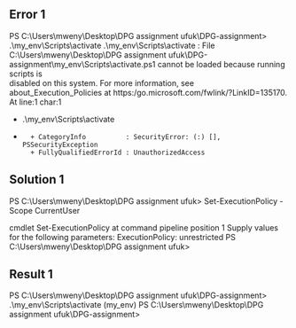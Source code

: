 ## Error 1
PS C:\Users\mweny\Desktop\DPG assignment ufuk\DPG-assignment> .\my_env\Scripts\activate
.\my_env\Scripts\activate : File C:\Users\mweny\Desktop\DPG assignment ufuk\DPG-assignment\my_env\Scripts\activate.ps1 cannot be loaded because running scripts is    
disabled on this system. For more information, see about_Execution_Policies at https:/go.microsoft.com/fwlink/?LinkID=135170.
At line:1 char:1
+ .\my_env\Scripts\activate
+ ~~~~~~~~~~~~~~~~~~~~~~~~~
    + CategoryInfo          : SecurityError: (:) [], PSSecurityException
    + FullyQualifiedErrorId : UnauthorizedAccess

## Solution 1
PS C:\Users\mweny\Desktop\DPG assignment ufuk> Set-ExecutionPolicy -Scope CurrentUser

cmdlet Set-ExecutionPolicy at command pipeline position 1
Supply values for the following parameters:
ExecutionPolicy: unrestricted
PS C:\Users\mweny\Desktop\DPG assignment ufuk>

## Result 1
PS C:\Users\mweny\Desktop\DPG assignment ufuk\DPG-assignment> .\my_env\Scripts\activate
(my_env) PS C:\Users\mweny\Desktop\DPG assignment ufuk\DPG-assignment>
